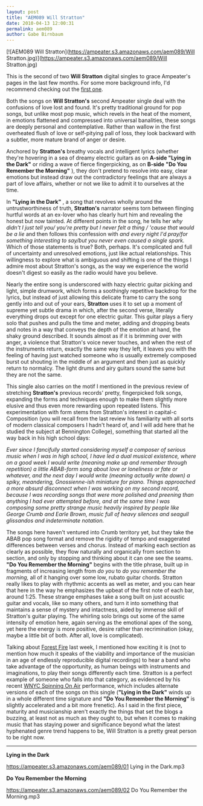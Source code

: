```yaml
---
layout: post
title: "AEM089 Will Stratton"
date: 2010-04-13 12:00:31
permalink: aem089
author: Gabe Birnbaum
---
```

[![AEM089 Will Stratton](https://ampeater.s3.amazonaws.com/aem089/Will Stratton.jpg)](https://ampeater.s3.amazonaws.com/aem089/Will Stratton.jpg)

This is the second of two **Will Stratton** digital singles to grace Ampeater's pages in the last few months. For some more background info, I'd recommend checking out the [first one](http://www.ampeatermusic.com/aem070).

<!-- more -->

Both the songs on **Will Stratton's** second Ampeater single deal with the confusions of love lost and found. It's pretty traditional ground for pop songs, but unlike most pop music, which revels in the heat of the moment, in emotions flattened and compressed into universal banalities, these songs are deeply personal and contemplative. Rather than wallow in the first overheated flush of love or self-pitying pall of loss, they look backward with a subtler, more mature brand of anger or desire.

Anchored by **Stratton's** breathy vocals and intelligent lyrics (whether they're hovering in a sea of dreamy electric guitars as on **A-side "Lying in the Dark"** or riding a wave of fierce fingerpicking, as on **B-side** **"Do You Remember the Morning"** ), they don't pretend to resolve into easy, clear emotions but instead draw out the contradictory feelings that are always a part of love affairs, whether or not we like to admit it to ourselves at the time.

In **"Lying in the Dark"** , a song that revolves wholly around the untrustworthiness of truth, **Stratton's** narrator seems torn between flinging hurtful words at an ex-lover who has clearly hurt him and revealing the honest but now tainted. At different points in the song, he tells her _why didn't I just tell you/ you're pretty but I never felt a thing / 'cause that would be a lie_ and then follows this confession with _and every night I'd pray/for something interesting to say/but you never even caused a single spark._ Which of those statements is true? Both, perhaps. It's complicated and full of uncertainty and unresolved emotions, just like actual relationships. This willingness to explore what is ambiguous and shifting is one of the things I admire most about Stratton's songs, as the way we experience the world doesn't digest so easily as the radio would have you believe.

Nearly the entire song is underscored with hazy electric guitar picking and light, simple drumwork, which forms a soothingly repetitive backdrop for the lyrics, but instead of just allowing this delicate frame to carry the song gently into and out of your ears, **Stratton** uses it to set up a moment of supreme yet subtle drama in which, after the second verse, literally everything drops out except for one electric guitar. This guitar plays a fiery solo that pushes and pulls the time and meter, adding and dropping beats and notes in a way that conveys the depth of the emotion at hand, the shaky ground described. It sounds almost as if it is brimming over with anger, a violence that Stratton's voice never touches, and when the rest of the instruments return, exactly the same way they left, it leaves you with the feeling of having just watched someone who is usually extremely composed burst out shouting in the middle of an argument and then just as quickly return to normalcy. The light drums and airy guitars sound the same but they are not the same.

This single also carries on the motif I mentioned in the previous review of stretching **Stratton's** previous records' pretty, fingerpicked folk songs, expanding the forms and techniques enough to make them slightly more elusive and thus even more rewarding upon repeated listens. This experimentation with form stems from Stratton's interest in capital-c Composition (you will recall from the last review his familiarity with all sorts of modern classical composers I hadn't heard of, and I will add here that he studied the subject at Bennington College), something that started all the way back in his high school days:

_Ever since I fancifully started considering myself a composer of serious music when I was in high school, I have led a dual musical existence, where on a good week I would write (meaning make up and remember through repetition) a little ABAB-form song about love or loneliness or fate or whatever, and the next day I would write (meaning actually write down) a spiky, meandering, Gnossienne-ish miniature for piano. Things approached a more absurd disconnect when I was working on my second record, because I was recording songs that were more polished and preening than anything I had ever attempted before, and at the same time I was composing some pretty strange music heavily inspired by people like George Crumb and Earle Brown, music full of heavy silences and seagull glissandos and indeterminate notation._

The songs here haven't ventured into Crumb territory yet, but they take the ABAB pop song format and remove the rigidity of tempo and exaggerated differences between verses and chorus. Instead of marking each section as clearly as possible, they flow naturally and organically from section to section, and only by stopping and thinking about it can one see the seams. **"Do You Remember the Morning"** begins with the title phrase, built up in fragments of increasing length from _do you_ to _do you remember the morning,_ all of it hanging over some low, rubato guitar chords. Stratton really likes to play with rhythmic accents as well as meter, and you can hear that here in the way he emphasizes the upbeat of the first note of each bar, around 1:25. These strange emphases take a song built on just acoustic guitar and vocals, like so many others, and turn it into something that maintains a sense of mystery and intactness, aided by immense skill of Stratton's guitar playing. The whirling solo brings out some of the same intensity of emotion here, again serving as the emotional apex of the song, yet here the energy is more positive, desire rather than recrimination (okay, maybe a little bit of both. After all, love is complicated).

Talking about [Forest Fire](http://www.ampeatermusic.com/aem084) last week, I mentioned how exciting it is (not to mention how much it speaks of the viability and importance of the musician in an age of endlessly reproducible digital recordings) to hear a band who take advantage of the opportunity, as human beings with instruments and imaginations, to play their songs differently each time. Stratton is a perfect example of someone who falls into that category, as evidenced by his recent [WNYC Spinning On Air](http://www.wnyc.org/shows/spinning/episodes/2010/03/14) performance, which includes alternate versions of each of the songs on this single (**"Lying in the Dark"** winds up in a whole different time signature and **"Do You Remember the Morning"** is slightly accelerated and a bit more frenetic). As I said in the first piece, maturity and musicianship aren't exactly the things that set the blogs a buzzing, at least not as much as they ought to, but when it comes to making music that has staying power and significance beyond what the latest hyphenated genre trend happens to be, Will Stratton is a pretty great person to be right now.

---

**Lying in the Dark**

https://ampeater.s3.amazonaws.com/aem089/01 Lying in the Dark.mp3

**Do You Remember the Morning**

https://ampeater.s3.amazonaws.com/aem089/02 Do You Remember the Morning.mp3

